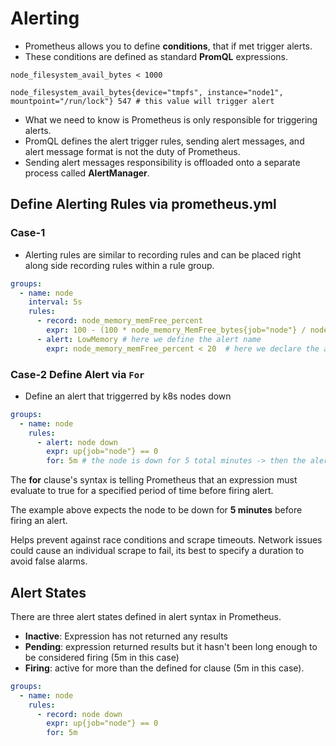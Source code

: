 # Alerting 
- Prometheus allows you to define **conditions**, that if met trigger alerts. 
- These conditions are defined as standard **PromQL** expressions.

```shell 
node_filesystem_avail_bytes < 1000 

node_filesystem_avail_bytes{device="tmpfs", instance="node1", mountpoint="/run/lock"} 547 # this value will trigger alert 
```

- What we need to know is Prometheus is only responsible for triggering alerts. 
- PromQL defines the alert trigger rules, sending alert messages, and alert message format is not the duty of Prometheus.  
- Sending alert messages responsibility is offloaded onto a separate process called **AlertManager**. 


## Define Alerting Rules via prometheus.yml 

### Case-1 

- Alerting rules are similar to recording rules and can be placed right along side recording rules within a rule group.

```yml 
groups:
  - name: node 
    interval: 5s
    rules:
      - record: node_memory_memFree_percent
        expr: 100 - (100 * node_memory_MemFree_bytes{job="node"} / node_memory_MemTotal_bytes{job="node"})
      - alert: LowMemory # here we define the alert name 
        expr: node_memory_memFree_percent < 20  # here we declare the alert rule 
```

### Case-2 Define Alert via `For`
- Define an alert that triggerred by k8s nodes down 

```yml 
groups:
  - name: node
    rules:
      - alert: node down
        expr: up{job="node"} == 0 
        for: 5m # the node is down for 5 total minutes -> then the alert will be triggered 
```


The **for** clause's syntax is telling Prometheus that an expression must evaluate to true for a specified period of time before firing alert. 

The example above expects the node to be down for **5 minutes** before firing an alert. 

Helps prevent against race conditions and scrape timeouts. Network issues could cause an individual scrape to fail, its best to specify a duration to avoid false alarms. 



## Alert States 
There are three alert states defined in alert syntax in Prometheus. 
- **Inactive**: Expression has not returned any results 
- **Pending**: expression returned results but it hasn't been long enough to be considered firing (5m in this case)
- **Firing**: active for more than the defined for clause (5m in this case).

```yml 
groups:
  - name: node 
    rules:
      - record: node down 
        expr: up{job="node"} == 0 
        for: 5m
```

